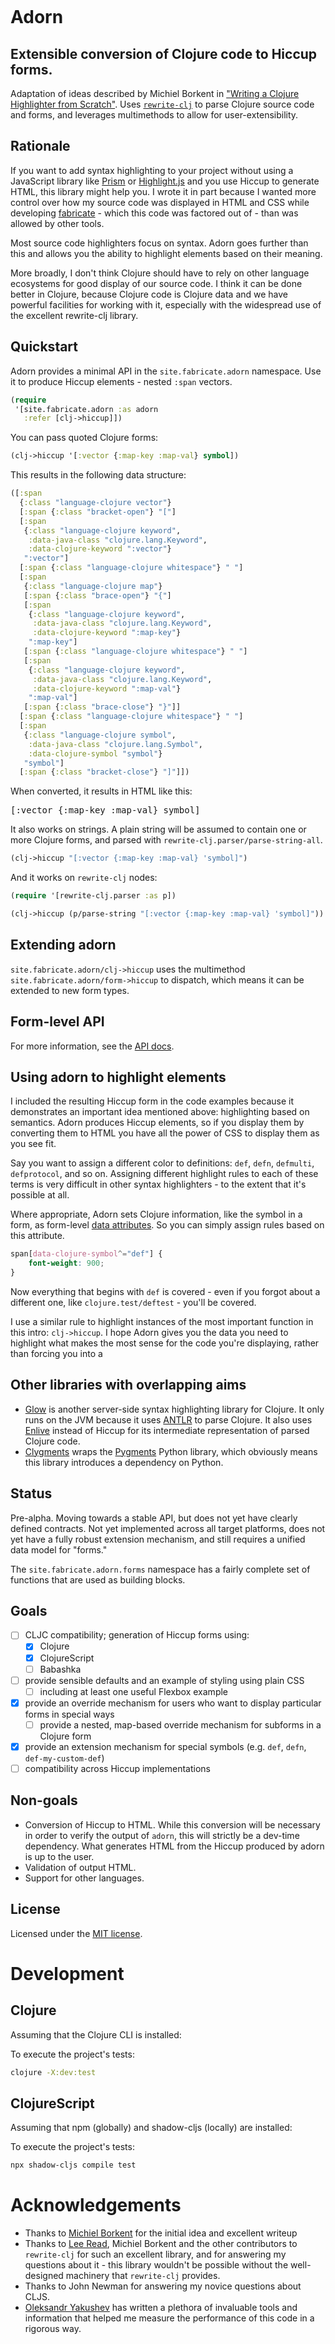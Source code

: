 ![<img src="dev/logo.svg">](https://adorn.fabricate.site/media/logo.svg)

# Adorn
## Extensible conversion of Clojure code to Hiccup forms.
Adaptation of ideas described by Michiel Borkent in ["Writing a Clojure Highlighter from Scratch"](https://blog.michielborkent.nl/writing-clojure-highlighter.html). Uses [`rewrite-clj`](https://github.com/clj-commons/rewrite-clj/) to parse Clojure source code and forms, and leverages multimethods to allow for user-extensibility.

## Rationale
If you want to add syntax highlighting to your project without using a JavaScript library like [Prism](https://prismjs.com/) or [Highlight.js](https://highlightjs.org/) and you use Hiccup to generate HTML, this library might help you. I wrote it in part because I wanted more control over how my source code was displayed in HTML and CSS while developing [fabricate](https://github.com/fabricate-site/fabricate) - which this code was factored out of - than was allowed by other tools. 

Most source code highlighters focus on syntax. Adorn goes further than this and allows you the ability to highlight elements based on their meaning.

More broadly, I don't think Clojure should have to rely on other language ecosystems for good display of our source code. I think it can be done better in Clojure, because Clojure code is Clojure data and we have powerful facilities for working with it, especially with the widespread use of the excellent rewrite-clj library.

## Quickstart

Adorn provides a minimal API in the `site.fabricate.adorn` namespace. Use it to produce Hiccup elements - nested `:span` vectors.

```clojure
(require
 '[site.fabricate.adorn :as adorn
   :refer [clj->hiccup]])
```

You can pass quoted Clojure forms:

```clojure
(clj->hiccup '[:vector {:map-key :map-val} symbol])
```

This results in the following data structure:

```clojure
([:span
  {:class "language-clojure vector"}
  [:span {:class "bracket-open"} "["]
  [:span
   {:class "language-clojure keyword",
    :data-java-class "clojure.lang.Keyword",
    :data-clojure-keyword ":vector"}
   ":vector"]
  [:span {:class "language-clojure whitespace"} " "]
  [:span
   {:class "language-clojure map"}
   [:span {:class "brace-open"} "{"]
   [:span
    {:class "language-clojure keyword",
     :data-java-class "clojure.lang.Keyword",
     :data-clojure-keyword ":map-key"}
    ":map-key"]
   [:span {:class "language-clojure whitespace"} " "]
   [:span
    {:class "language-clojure keyword",
     :data-java-class "clojure.lang.Keyword",
     :data-clojure-keyword ":map-val"}
    ":map-val"]
   [:span {:class "brace-close"} "}"]]
  [:span {:class "language-clojure whitespace"} " "]
  [:span
   {:class "language-clojure symbol",
    :data-java-class "clojure.lang.Symbol",
    :data-clojure-symbol "symbol"}
   "symbol"]
  [:span {:class "bracket-close"} "]"]])

```

When converted, it results in HTML like this:

<pre class="language-clojure">
<span class="language-clojure vector"><span class="bracket-open">[</span><span class="language-clojure keyword" data-java-class="clojure.lang.Keyword" data-clojure-keyword=":vector">:vector</span><span class="language-clojure whitespace"> </span><span class="language-clojure map"><span class="brace-open">{</span><span class="language-clojure keyword" data-java-class="clojure.lang.Keyword" data-clojure-keyword=":map-key">:map-key</span><span class="language-clojure whitespace"> </span><span class="language-clojure keyword" data-java-class="clojure.lang.Keyword" data-clojure-keyword=":map-val">:map-val</span><span class="brace-close">}</span></span><span class="language-clojure whitespace"> </span><span class="language-clojure symbol" data-java-class="clojure.lang.Symbol" data-clojure-symbol="symbol">symbol</span><span class="bracket-close">]</span></span>
</pre>


It also works on strings. A plain string will be assumed to contain one or more Clojure forms, and parsed with `rewrite-clj.parser/parse-string-all`.

```clojure
(clj->hiccup "[:vector {:map-key :map-val} 'symbol]")
```

And it works on  `rewrite-clj` nodes:
```clojure
(require '[rewrite-clj.parser :as p])

(clj->hiccup (p/parse-string "[:vector {:map-key :map-val} 'symbol]"))

```

## Extending adorn

`site.fabricate.adorn/clj->hiccup` uses the multimethod `site.fabricate.adorn/form->hiccup` to dispatch, which means it can be extended to new form types. 

## Form-level API

For more information, see the [API docs](https://adorn.fabricate.site/API/adorn/forms.html).

## Using adorn to highlight elements

I included the resulting Hiccup form in the code examples because it demonstrates an important idea mentioned above: highlighting based on semantics. Adorn produces Hiccup elements, so if you display them by converting them to HTML you have all the power of CSS to display them as you see fit.

Say you want to assign a different color to definitions: `def`, `defn`, `defmulti`, `defprotocol`, and so on. Assigning different highlight rules to each of these terms is very difficult in other syntax highlighters - to the extent that it's possible at all.

Where appropriate, Adorn sets Clojure information, like the symbol in a form, as form-level [data attributes](https://developer.mozilla.org/en-US/docs/Learn/HTML/Howto/Use_data_attributes). So you can simply assign rules based on this attribute.

```css
span[data-clojure-symbol^="def"] {
    font-weight: 900;
}
```

Now everything that begins with `def` is covered - even if you forgot about a different one, like `clojure.test/deftest` - you'll be covered. 

I use a similar rule to highlight instances of the most important function in this intro: <code><span data-clojure-symbol="clj->hiccup">clj->hiccup</span></code>. I hope Adorn gives you the data you need to highlight what makes the most sense for the code you're displaying, rather than forcing you into a 


## Other libraries with overlapping aims
- [Glow](https://github.com/venantius/glow) is another server-side syntax highlighting library for Clojure. It only runs on the JVM because it uses [ANTLR](https://www.antlr.org/) to parse Clojure. It also uses [Enlive](https://github.com/cgrand/enlive) instead of Hiccup for its intermediate representation of parsed Clojure code.
- [Clygments](https://github.com/bfontaine/clygments) wraps the [Pygments](https://pygments.org/) Python library, which obviously means this library introduces a dependency on Python. 

## Status
Pre-alpha. Moving towards a stable API, but does not yet have clearly defined contracts. Not yet implemented across all target platforms, does not yet have a fully robust extension mechanism, and still requires a unified data model for "forms."

The `site.fabricate.adorn.forms` namespace has a fairly complete set of functions that are used as building blocks.

## Goals
- [ ] CLJC compatibility; generation of Hiccup forms using:
  - [x] Clojure 
  - [x] ClojureScript 
  - [ ] Babashka
- [ ] provide sensible defaults and an example of styling using plain CSS
  - [ ] including at least one useful Flexbox example
- [x] provide an override mechanism for users who want to display particular forms in special ways
  - [ ] provide a nested, map-based override mechanism for subforms in a Clojure form
- [x] provide an extension mechanism for special symbols (e.g. `def`, `defn`, `def-my-custom-def`)
- [ ] compatibility across Hiccup implementations

## Non-goals
- Conversion of Hiccup to HTML. While this conversion will be necessary in order to verify the output of `adorn`, this will strictly be a dev-time dependency. What generates HTML from the Hiccup produced by adorn is up to the user.
- Validation of output HTML.
- Support for other languages.

## License

Licensed under the [MIT license](https://github.com/fabricate-site/adorn/blob/main/LICENSE).

# Development

## Clojure
Assuming that the Clojure CLI is installed:

To execute the project's tests:
```bash
clojure -X:dev:test
```


## ClojureScript
Assuming that npm (globally) and shadow-cljs (locally) are installed:

To execute the project's tests:
```bash
npx shadow-cljs compile test
```


# Acknowledgements

- Thanks to [Michiel Borkent](https://github.com/borkdude) for the initial idea and excellent writeup
- Thanks to [Lee Read](https://github.com/lread), Michiel Borkent and the other contributors to `rewrite-clj` for such an excellent library, and for answering my questions about it - this library wouldn't be possible without the well-designed machinery that `rewrite-clj` provides.
- Thanks to John Newman for answering my novice questions about CLJS.
- [Oleksandr Yakushev](https://github.com/alexander-yakushev) has written a plethora of invaluable tools and information that helped me measure the performance of this code in a rigorous way.
